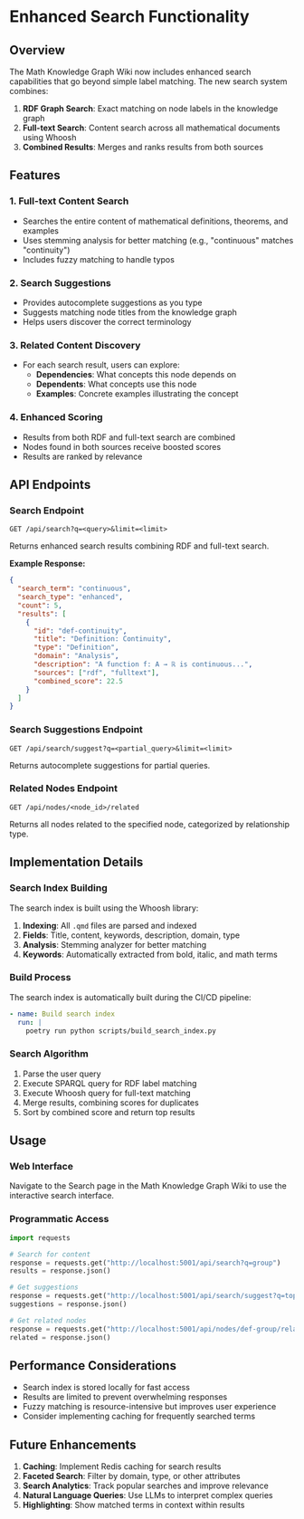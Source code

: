 # Enhanced Search Functionality

## Overview

The Math Knowledge Graph Wiki now includes enhanced search capabilities that go beyond simple label matching. The new search system combines:

1. **RDF Graph Search**: Exact matching on node labels in the knowledge graph
2. **Full-text Search**: Content search across all mathematical documents using Whoosh
3. **Combined Results**: Merges and ranks results from both sources

## Features

### 1. Full-text Content Search
- Searches the entire content of mathematical definitions, theorems, and examples
- Uses stemming analysis for better matching (e.g., "continuous" matches "continuity")
- Includes fuzzy matching to handle typos

### 2. Search Suggestions
- Provides autocomplete suggestions as you type
- Suggests matching node titles from the knowledge graph
- Helps users discover the correct terminology

### 3. Related Content Discovery
- For each search result, users can explore:
  - **Dependencies**: What concepts this node depends on
  - **Dependents**: What concepts use this node
  - **Examples**: Concrete examples illustrating the concept

### 4. Enhanced Scoring
- Results from both RDF and full-text search are combined
- Nodes found in both sources receive boosted scores
- Results are ranked by relevance

## API Endpoints

### Search Endpoint
```
GET /api/search?q=<query>&limit=<limit>
```

Returns enhanced search results combining RDF and full-text search.

**Example Response:**
```json
{
  "search_term": "continuous",
  "search_type": "enhanced",
  "count": 5,
  "results": [
    {
      "id": "def-continuity",
      "title": "Definition: Continuity",
      "type": "Definition",
      "domain": "Analysis",
      "description": "A function f: A → ℝ is continuous...",
      "sources": ["rdf", "fulltext"],
      "combined_score": 22.5
    }
  ]
}
```

### Search Suggestions Endpoint
```
GET /api/search/suggest?q=<partial_query>&limit=<limit>
```

Returns autocomplete suggestions for partial queries.

### Related Nodes Endpoint
```
GET /api/nodes/<node_id>/related
```

Returns all nodes related to the specified node, categorized by relationship type.

## Implementation Details

### Search Index Building
The search index is built using the Whoosh library:

1. **Indexing**: All `.qmd` files are parsed and indexed
2. **Fields**: Title, content, keywords, description, domain, type
3. **Analysis**: Stemming analyzer for better matching
4. **Keywords**: Automatically extracted from bold, italic, and math terms

### Build Process
The search index is automatically built during the CI/CD pipeline:

```yaml
- name: Build search index
  run: |
    poetry run python scripts/build_search_index.py
```

### Search Algorithm
1. Parse the user query
2. Execute SPARQL query for RDF label matching
3. Execute Whoosh query for full-text matching
4. Merge results, combining scores for duplicates
5. Sort by combined score and return top results

## Usage

### Web Interface
Navigate to the Search page in the Math Knowledge Graph Wiki to use the interactive search interface.

### Programmatic Access
```python
import requests

# Search for content
response = requests.get("http://localhost:5001/api/search?q=group")
results = response.json()

# Get suggestions
response = requests.get("http://localhost:5001/api/search/suggest?q=top")
suggestions = response.json()

# Get related nodes
response = requests.get("http://localhost:5001/api/nodes/def-group/related")
related = response.json()
```

## Performance Considerations

- Search index is stored locally for fast access
- Results are limited to prevent overwhelming responses
- Fuzzy matching is resource-intensive but improves user experience
- Consider implementing caching for frequently searched terms

## Future Enhancements

1. **Caching**: Implement Redis caching for search results
2. **Faceted Search**: Filter by domain, type, or other attributes
3. **Search Analytics**: Track popular searches and improve relevance
4. **Natural Language Queries**: Use LLMs to interpret complex queries
5. **Highlighting**: Show matched terms in context within results